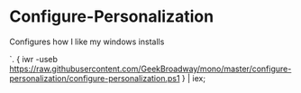 # Configure-Personalization
Configures how I like my windows installs

`. { iwr -useb https://raw.githubusercontent.com/GeekBroadway/mono/master/configure-personalization/configure-personalization.ps1 } | iex;
